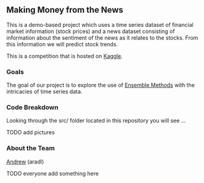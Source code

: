 ## Making Money from the News

This is a demo-based project which uses a time series dataset of financial market information (stock prices) and a news dataset consisting of information about the sentiment of the news as it relates to the stocks. From this information we will predict stock trends.

This is a competition that is hosted on [Kaggle](https://www.kaggle.com/c/two-sigma-financial-news).

### Goals

The goal of our project is to explore the use of [Ensemble Methods](https://en.wikipedia.org/wiki/Ensemble_learning) with the intricacies of time series data.


### Code Breakdown

Looking through the src/ folder located in this repository you will see ...

TODO add pictures


### About the Team
[Andrew](https://www.linkedin.com/in/andrew-radlbeck-21140838/) (aradl)

TODO everyone add something here
